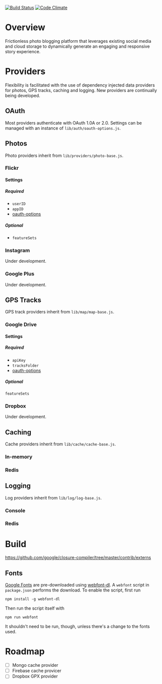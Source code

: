 [![Build Status](https://travis-ci.org/Jason-Abbott/Trail-Image.svg?branch=master)](https://travis-ci.org/Jason-Abbott/Trail-Image)
[![Code Climate](https://codeclimate.com/github/Jason-Abbott/Trail-Image/badges/gpa.svg)](https://codeclimate.com/github/Jason-Abbott/Trail-Image)

# Overview
Frictionless photo blogging platform that leverages existing social media and cloud storage to dynamically generate an engaging and responsive story experience.

# Providers
Flexibility is facilitated with the use of dependency injected data providers for photos, GPS tracks, caching and logging. New providers are continually being developed.

## <a name="oauth"></a>OAuth
Most providers authenticate with OAuth 1.0A or 2.0. Settings can be managed with an instance of `lib/auth/oauth-options.js`.

## Photos
Photo providers inherit from `lib/providers/photo-base.js`.

### Flickr

#### Settings

##### Required
- `userID`
- `appID`
- [oauth-options](#oauth)

##### Optional
- `featureSets`

### Instagram
Under development.

### Google Plus
Under development.

## GPS Tracks
GPS track providers inherit from `lib/map/map-base.js`.

### Google Drive
#### Settings

##### Required
- `apiKey`
- `tracksFolder`
- [oauth-options](#oauth)

##### Optional
`featureSets`

### Dropbox
Under development.

## Caching
Cache providers inherit from `lib/cache/cache-base.js`.

### In-memory

### Redis

## Logging
Log providers inherit from `lib/log/log-base.js`.

### Console

### Redis

# Build

https://github.com/google/closure-compiler/tree/master/contrib/externs

## Fonts
[Google Fonts](http://www.google.com/fonts/) are pre-downloaded using
[webfont-dl](https://github.com/mmastrac/webfont-dl). A `webfont` script in `package.json`
performs the download. To enable the script, first run

```
npm install -g webfont-dl
```
Then run the script itself with
```
npm run webfont
```
It shouldn't need to be run, though, unless there's a change to the fonts used.

# Roadmap

- [ ] Mongo cache provider
- [ ] Firebase cache provicer
- [ ] Dropbox GPX provider